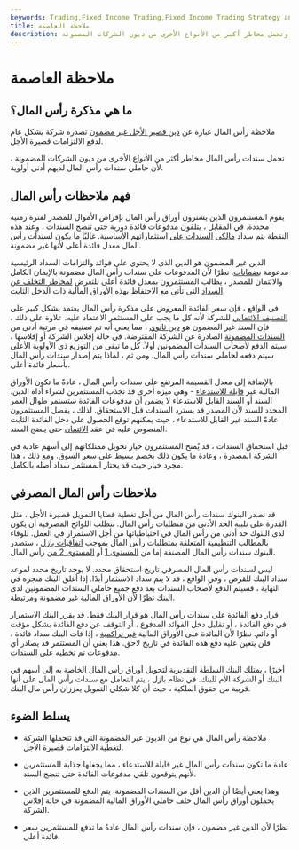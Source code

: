 ```yaml
---
keywords: Trading,Fixed Income Trading,Fixed Income Trading Strategy and Education,Strategy and Education
title: ملاحظة العاصمة
description: ملاحظة رأس المال عبارة عن دين قصير الأجل غير مضمون تصدره شركة لدفع الالتزامات قصيرة الأجل. سندات رأس المال لها أولوية منخفضة وتحمل مخاطر أكبر من الأنواع الأخرى من ديون الشركات المضمونة.
---
```


# ملاحظة العاصمة
## ما هي مذكرة رأس المال؟

ملاحظة رأس المال عبارة عن [دين قصير الأجل غير مضمون](/unsecureddebt) تصدره شركة بشكل عام لدفع الالتزامات قصيرة الأجل.

تحمل سندات رأس المال مخاطر أكثر من الأنواع الأخرى من ديون الشركات المضمونة ، لأن حاملي سندات رأس المال لديهم أدنى أولوية.

## فهم ملاحظات رأس المال

يقوم المستثمرون الذين يشترون أوراق رأس المال بإقراض الأموال للمصدر لفترة زمنية محددة. في المقابل ، يتلقون مدفوعات فائدة دورية حتى تنضج السندات ، وعند هذه النقطة يتم سداد [مالكي](/principal) [السندات على](/principal) استثماراتهم الأساسية. غالبًا ما يكون لسندات رأس المال معدل فائدة أعلى لأنها غير مضمونة.

الدين غير المضمون هو الدين الذي لا يحتوي على فوائد والتزامات السداد الرئيسية مدعومة [بضمانات](/collateral). نظرًا لأن المدفوعات على سندات رأس المال مضمونة بالإيمان الكامل والائتمان للمصدر ، يطالب المستثمرون بمعدل فائدة أعلى للتعرض [لمخاطر التخلف عن السداد](/defaultrisk) التي تأتي مع الاحتفاظ بهذه الأوراق المالية ذات الدخل الثابت.

في الواقع ، فإن سعر الفائدة المعروض على مذكرة رأس المال يعتمد بشكل كبير على [التصنيف الائتماني](/creditrating) للشركة لأنه كل ما يجب على المستثمر الاعتماد عليه. علاوة على ذلك ، فإن السند غير المضمون هو [دين ثانوي](/subordinateddebt) ، مما يعني أنه تم تصنيفه في مرتبة أدنى من [السندات المضمونة](/securednote) الصادرة عن الشركة المقترضة. في حالة إفلاس الشركة أو إفلاسها ، سيتم الدفع لأصحاب السندات المضمونين أولاً. كل ما تبقى من التوزيع ذي الأولوية الأعلى سيتم دفعه لحاملي سندات رأس المال. ومن ثم ، لماذا يتم إصدار سندات رأس المال بأسعار فائدة أعلى.

بالإضافة إلى معدل القسيمة المرتفع على سندات رأس المال ، عادةً ما تكون الأوراق المالية غير [قابلة للاستدعاء](/callable-security) - وهي ميزة أخرى قد تجذب المستثمرين لشراء أداة الدين. السند أو السند القابل للاستدعاء لا يضمن أن مدفوعات الفائدة ستستمر طوال العمر المحدد للسند لأن المصدر قد يسترد السندات قبل الاستحقاق. لذلك ، يفضل المستثمرون عادةً السند غير القابل للاستدعاء ، حيث يمكنهم توقع الحصول على دخل الفائدة الثابت المنصوص عليه في عقد [الائتمان](/trust_indenture) حتى ينضج السند.

قبل استحقاق السندات ، قد يُمنح المستثمرون خيار تحويل ممتلكاتهم إلى أسهم عادية في الشركة المصدرة ، وعادة ما يكون ذلك بخصم بسيط على سعر السوق. ومع ذلك ، هذا مجرد خيار حيث قد يختار المستثمر سداد أصله بالكامل.

## ملاحظات رأس المال المصرفي

قد تصدر البنوك سندات رأس المال من أجل تغطية قضايا التمويل قصيرة الأجل ، مثل القدرة على تلبية الحد الأدنى من متطلبات رأس المال. تتطلب اللوائح المصرفية أن يكون لدى البنوك حد أدنى من رأس المال في احتياطياتها من أجل الاستمرار في العمل. للوفاء بالمطالب التنظيمية المتعلقة بمتطلبات رأس المال بموجب [اتفاقيات بازل](/basel_accord) ، ستصدر البنوك سندات رأس المال المصنفة إما من [المستوى 1](/tier1capital) أو [المستوى 2 من](/tier2capital) رأس المال.

ليس لسندات رأس المال المصرفي تاريخ استحقاق محدد. لا يوجد تاريخ محدد لموعد سداد البنك للقرض ، وفي الواقع ، قد لا يتم سداد الاستثمار أبدًا. إذا أغلق البنك متجره في النهاية ، فسيتم الدفع لأصحاب السندات بعد دفع جميع حاملي السندات المضمونين لدى البنك نظرًا لأن الأوراق المالية غير مضمونة ومرتبطة.

قرار دفع الفائدة على سندات رأس المال هو قرار البنك فقط. قد يقرر البنك الاستمرار في دفع الفائدة ، أو تقليل دخل الفوائد المدفوع ، أو التوقف عن دفع الفائدة بشكل مؤقت أو دائم. نظرًا لأن الفائدة على الأوراق المالية [غير تراكمية](/noncumulative) ، إذا فات البنك سداد فائدة ، فلن يتعين عليه دفع هذه الفائدة في تاريخ لاحق. هذا يعني أن المستثمر قد يصادر أي مدفوعات تم تخطيه على السندات.

أخيرًا ، يمتلك البنك السلطة التقديرية لتحويل أوراق رأس المال الخاصة به إلى أسهم في البنك أو الشركة الأم للبنك. في نظام بازل ، يتم التعامل مع سندات رأس المال على أنها قريبة من حقوق الملكية ، حيث أن كلا شكلي التمويل يعززان رأس مال البنك.

## يسلط الضوء

- ملاحظة رأس المال هي نوع من الديون غير المضمونة التي قد تتحملها الشركة لتغطية الالتزامات قصيرة الأجل.

- عادة ما تكون سندات رأس المال غير قابلة للاستدعاء ، مما يجعلها جذابة للمستثمرين لأنهم يتوقعون تلقي مدفوعات الفائدة حتى تنضج السند.

- وهذا يعني أيضًا أن الدين أقل من السندات المضمونة. يتم الدفع للمستثمرين الذين يحملون أوراق رأس المال خلف حاملي الأوراق المالية المضمونة في حالة إفلاس الشركة.

- نظرًا لأن الدين غير مضمون ، فإن سندات رأس المال عادةً ما تدفع للمستثمرين سعر فائدة أعلى.

